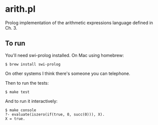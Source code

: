 # arith.pl

Prolog implementation of the arithmetic expressions language defined in Ch. 3.

## To run

You'll need swi-prolog installed. On Mac using homebrew:

    $ brew install swi-prolog

On other systems I think there's someone you can telephone.

Then to run the tests:

    $ make test

And to run it interactively:

    $ make console
    ?- evaluate(iszero(if(true, 0, succ(0))), X).
    X = true.
